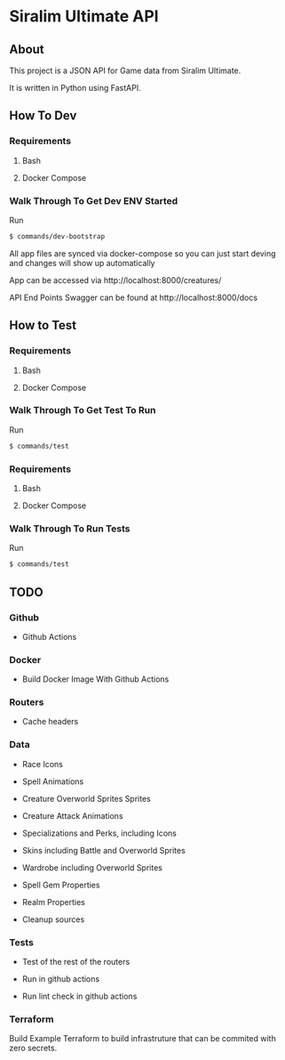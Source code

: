 # Siralim Ultimate API

## About

This project is a JSON API for Game data from Siralim Ultimate.

It is written in Python using FastAPI.

## How To Dev

### Requirements

1. Bash

2. Docker Compose

### Walk Through To Get Dev ENV Started

Run

```bash
$ commands/dev-bootstrap
```

All app files are synced via docker-compose so you can just start deving and changes will show up automatically 

App can be accessed via http://localhost:8000/creatures/

API End Points Swagger can be found at http://localhost:8000/docs

## How to Test

### Requirements

1. Bash

2. Docker Compose

### Walk Through To Get Test To Run

Run

```bash
$ commands/test
```

### Requirements

1. Bash

2. Docker Compose

### Walk Through To Run Tests

Run

```bash
$ commands/test
```

## TODO

### Github

* Github Actions

### Docker

* Build Docker Image With Github Actions

### Routers

* Cache headers

### Data

* Race Icons

* Spell Animations

* Creature Overworld Sprites Sprites

* Creature Attack Animations

* Specializations and Perks, including Icons

* Skins including Battle and Overworld Sprites

* Wardrobe including Overworld Sprites

* Spell Gem Properties

* Realm Properties

* Cleanup sources

### Tests

* Test of the rest of the routers

* Run in github actions

* Run lint check in github actions

### Terraform

Build Example Terraform to build infrastruture that can be commited with zero secrets.